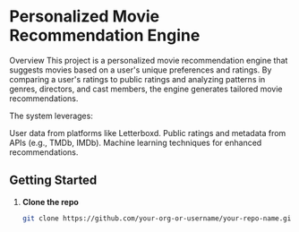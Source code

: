 # Personalized Movie Recommendation Engine

Overview
This project is a personalized movie recommendation engine that suggests movies based on a user's unique preferences and ratings. 
By comparing a user's ratings to public ratings and analyzing patterns in genres, directors, and cast members, the engine generates tailored movie recommendations.

The system leverages:

User data from platforms like Letterboxd.
Public ratings and metadata from APIs (e.g., TMDb, IMDb).
Machine learning techniques for enhanced recommendations.

## Getting Started

1. **Clone the repo**  
   ```bash
   git clone https://github.com/your-org-or-username/your-repo-name.git
